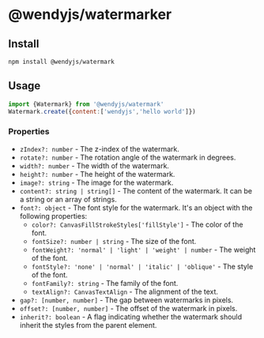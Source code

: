 # @wendyjs/watermarker  
## Install  
```
npm install @wendyjs/watermark
```
## Usage  
```javascript
import {Watermark} from '@wendyjs/watermark'
Watermark.create({content:['wendyjs','hello world']})
```
### Properties

- `zIndex?: number` - The z-index of the watermark.
- `rotate?: number` - The rotation angle of the watermark in degrees.
- `width?: number` - The width of the watermark.
- `height?: number` - The height of the watermark.
- `image?: string` - The image for the watermark.
- `content?: string | string[]` - The content of the watermark. It can be a string or an array of strings.
- `font?: object` - The font style for the watermark. It's an object with the following properties:
    - `color?: CanvasFillStrokeStyles['fillStyle']` - The color of the font.
    - `fontSize?: number | string` - The size of the font.
    - `fontWeight?: 'normal' | 'light' | 'weight' | number` - The weight of the font.
    - `fontStyle?: 'none' | 'normal' | 'italic' | 'oblique'` - The style of the font.
    - `fontFamily?: string` - The family of the font.
    - `textAlign?: CanvasTextAlign` - The alignment of the text.
- `gap?: [number, number]` - The gap between watermarks in pixels.
- `offset?: [number, number]` - The offset of the watermark in pixels.
- `inherit?: boolean` - A flag indicating whether the watermark should inherit the styles from the parent element.
